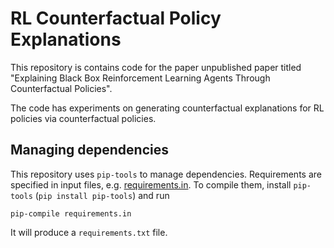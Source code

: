 # RL Counterfactual Policy Explanations

This repository is contains code for the paper unpublished paper titled "Explaining Black Box Reinforcement Learning
Agents Through Counterfactual Policies".

The code has experiments on generating counterfactual explanations for RL policies via counterfactual policies.

## Managing dependencies

This repository uses `pip-tools` to manage dependencies.
Requirements are specified in input files, e.g. [requirements.in](requirements.in).
To compile them, install `pip-tools` (`pip install pip-tools`) and run

```
pip-compile requirements.in
```

It will produce a `requirements.txt` file.
